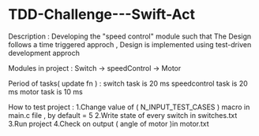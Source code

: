 # TDD-Challenge---Swift-Act

Description : 
Developing the "speed control" module such that The Design follows a time triggered approch , Design is implemented using test-driven development approch 


Modules in project :  Switch -> speedControl -> Motor 

Period of tasks( update fn ) : 
switch task is 20 ms 
speedcontrol task is 20 ms 
motor task is 10 ms 

How to test project : 
1.Change value of ( N_INPUT_TEST_CASES ) macro in main.c file , by default = 5 
2.Write state of every switch in switches.txt 
3.Run project 
4.Check on output ( angle of motor )in motor.txt 
